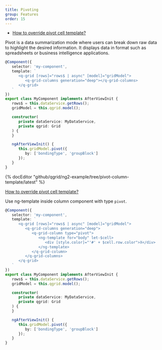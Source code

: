 ```yaml
---
title: Pivoting
group: Features
order: 15
---
```

- [How to override pivot cell template?](#how-to-override-pivot-cell-template)

Pivot is a data summarization mode where users can break down raw data to highlight the desired information. It displays data in format such as spreadsheets or business intelligence applications.

```typescript
@Component({
   selector: 'my-component',
   template: `
      <q-grid [rows]="rows$ | async" [model]="gridModel">
         <q-grid-columns generation="deep"></q-grid-columns>
      </q-grid>
   `
})
export class MyComponent implements AfterViewInit {
   rows$ = this.dataService.getRows();
   gridModel = this.qgrid.model();

   constructor(
      private dataService: MyDataService,
      private qgrid: Grid
   ) { 
   }

   ngAfterViewInit() {
      this.gridModel.pivot({
         by: ['bondingType', 'groupBlock']
      });
   }
}
```

{% docEditor "github/qgrid/ng2-example/tree/pivot-column-template/latest" %}

<a name="how-to-override-pivot-cell-template" href="#how-to-override-pivot-cell-template">
   How to override pivot cell template?
</a>

Use ng-template inside column component with type `pivot`.

```typescript
@Component({
   selector: 'my-component',
   template: `
      <q-grid [rows]="rows$ | async" [model]="gridModel">
         <q-grid-columns generation="deep">
            <q-grid-column type="pivot">
               <ng-template for="body" let-$cell>
                  <div [style.color]="'#' + $cell.row.color">X</div>
               </ng-template>
            </q-grid-column>
         </q-grid-columns>
      </q-grid>
   `
})
export class MyComponent implements AfterViewInit {
   rows$ = this.dataService.getRows();
   gridModel = this.qgrid.model();

   constructor(
      private dataService: MyDataService,
      private qgrid: Grid
   ) {
   }

   ngAfterViewInit() {
      this.gridModel.pivot({
         by: ['bondingType', 'groupBlock']
      });
   }
}
```